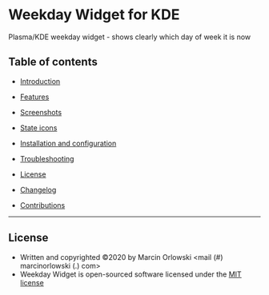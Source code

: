 Weekday Widget for KDE
======================

Plasma/KDE weekday widget - shows clearly which day of week it is now

## Table of contents ##

 * [Introduction](#introduction)
 * [Features](#features)
 * [Screenshots](#screenshots)
 * [State icons](docs/states.md)
 * [Installation and configuration](docs/setup.md)
 * [Troubleshooting](docs/troubles.md)
 * [License](#license)
 * [Changelog](CHANGES.md)

 * [Contributions](docs/contributions.md)


---

## License ##

 * Written and copyrighted &copy;2020 by Marcin Orlowski <mail (#) marcinorlowski (.) com>
 * Weekday Widget is open-sourced software licensed under the [MIT license](http://opensource.org/licenses/MIT)
